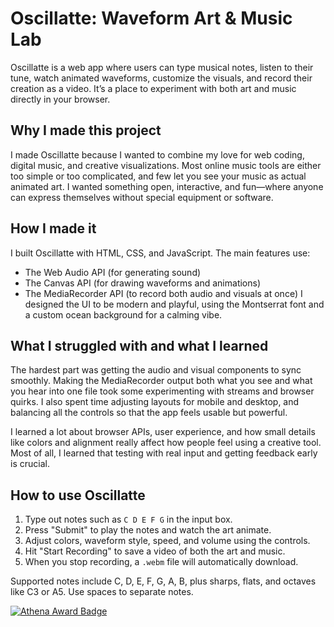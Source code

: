 # Oscillatte: Waveform Art & Music Lab

Oscillatte is a web app where users can type musical notes, listen to their tune, watch animated waveforms, customize the visuals, and record their creation as a video. It’s a place to experiment with both art and music directly in your browser.

## Why I made this project

I made Oscillatte because I wanted to combine my love for web coding, digital music, and creative visualizations. Most online music tools are either too simple or too complicated, and few let you see your music as actual animated art. I wanted something open, interactive, and fun—where anyone can express themselves without special equipment or software.

## How I made it

I built Oscillatte with HTML, CSS, and JavaScript. The main features use:
- The Web Audio API (for generating sound)
- The Canvas API (for drawing waveforms and animations)
- The MediaRecorder API (to record both audio and visuals at once)
I designed the UI to be modern and playful, using the Montserrat font and a custom ocean background for a calming vibe.

## What I struggled with and what I learned

The hardest part was getting the audio and visual components to sync smoothly. Making the MediaRecorder output both what you see and what you hear into one file took some experimenting with streams and browser quirks. I also spent time adjusting layouts for mobile and desktop, and balancing all the controls so that the app feels usable but powerful.

I learned a lot about browser APIs, user experience, and how small details like colors and alignment really affect how people feel using a creative tool. Most of all, I learned that testing with real input and getting feedback early is crucial.

## How to use Oscillatte

1. Type out notes such as `C D E F G` in the input box.
2. Press "Submit" to play the notes and watch the art animate.
3. Adjust colors, waveform style, speed, and volume using the controls.
4. Hit "Start Recording" to save a video of both the art and music.
5. When you stop recording, a `.webm` file will automatically download.

Supported notes include C, D, E, F, G, A, B, plus sharps, flats, and octaves like C3 or A5. Use spaces to separate notes.

[![Athena Award Badge](https://img.shields.io/endpoint?url=https%3A%2F%2Faward.athena.hackclub.com%2Fapi%2Fbadge)](https://award.athena.hackclub.com?utm_source=readme)
